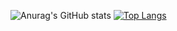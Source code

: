 ![Anurag's GitHub stats](https://github-readme-stats.vercel.app/api?username=stealthsignatures&show_icons=true&theme=dark)
[![Top Langs](https://github-readme-stats.vercel.app/api/top-langs/?username=stealthsignatures&layout=compact&theme=dark&hide=css)](https://github.com/anuraghazra/github-readme-stats)
